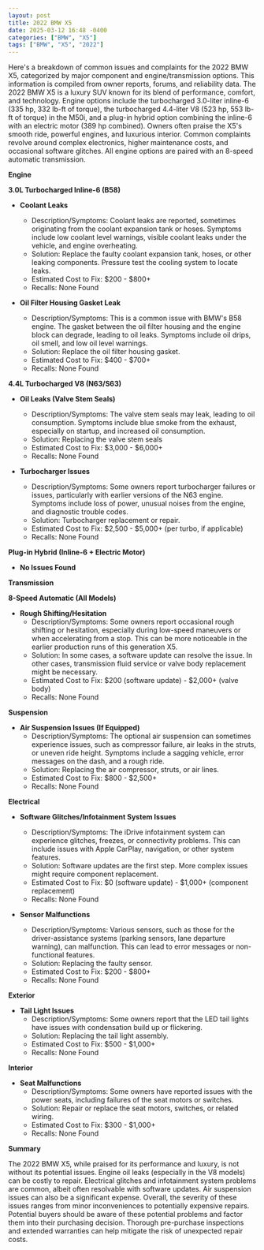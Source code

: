```yaml
---
layout: post
title: 2022 BMW X5
date: 2025-03-12 16:48 -0400
categories: ["BMW", "X5"]
tags: ["BMW", "X5", "2022"]
---
```

Here's a breakdown of common issues and complaints for the 2022 BMW X5, categorized by major component and engine/transmission options. This information is compiled from owner reports, forums, and reliability data. The 2022 BMW X5 is a luxury SUV known for its blend of performance, comfort, and technology. Engine options include the turbocharged 3.0-liter inline-6 (335 hp, 332 lb-ft of torque), the turbocharged 4.4-liter V8 (523 hp, 553 lb-ft of torque) in the M50i, and a plug-in hybrid option combining the inline-6 with an electric motor (389 hp combined). Owners often praise the X5's smooth ride, powerful engines, and luxurious interior. Common complaints revolve around complex electronics, higher maintenance costs, and occasional software glitches. All engine options are paired with an 8-speed automatic transmission.

**Engine**

**3.0L Turbocharged Inline-6 (B58)**

* **Coolant Leaks**
    * Description/Symptoms: Coolant leaks are reported, sometimes originating from the coolant expansion tank or hoses. Symptoms include low coolant level warnings, visible coolant leaks under the vehicle, and engine overheating.
    * Solution: Replace the faulty coolant expansion tank, hoses, or other leaking components. Pressure test the cooling system to locate leaks.
    * Estimated Cost to Fix: $200 - $800+
    * Recalls: None Found

* **Oil Filter Housing Gasket Leak**
    * Description/Symptoms: This is a common issue with BMW's B58 engine. The gasket between the oil filter housing and the engine block can degrade, leading to oil leaks. Symptoms include oil drips, oil smell, and low oil level warnings.
    * Solution: Replace the oil filter housing gasket.
    * Estimated Cost to Fix: $400 - $700+
    * Recalls: None Found

**4.4L Turbocharged V8 (N63/S63)**

* **Oil Leaks (Valve Stem Seals)**
    * Description/Symptoms: The valve stem seals may leak, leading to oil consumption. Symptoms include blue smoke from the exhaust, especially on startup, and increased oil consumption.
    * Solution: Replacing the valve stem seals
    * Estimated Cost to Fix: $3,000 - $6,000+
    * Recalls: None Found

* **Turbocharger Issues**
    * Description/Symptoms: Some owners report turbocharger failures or issues, particularly with earlier versions of the N63 engine. Symptoms include loss of power, unusual noises from the engine, and diagnostic trouble codes.
    * Solution: Turbocharger replacement or repair.
    * Estimated Cost to Fix: $2,500 - $5,000+ (per turbo, if applicable)
    * Recalls: None Found

**Plug-in Hybrid (Inline-6 + Electric Motor)**
* **No Issues Found**

**Transmission**

**8-Speed Automatic (All Models)**

* **Rough Shifting/Hesitation**
    * Description/Symptoms: Some owners report occasional rough shifting or hesitation, especially during low-speed maneuvers or when accelerating from a stop. This can be more noticeable in the earlier production runs of this generation X5.
    * Solution: In some cases, a software update can resolve the issue. In other cases, transmission fluid service or valve body replacement might be necessary.
    * Estimated Cost to Fix: $200 (software update) - $2,000+ (valve body)
    * Recalls: None Found

**Suspension**

* **Air Suspension Issues (If Equipped)**
    * Description/Symptoms: The optional air suspension can sometimes experience issues, such as compressor failure, air leaks in the struts, or uneven ride height. Symptoms include a sagging vehicle, error messages on the dash, and a rough ride.
    * Solution: Replacing the air compressor, struts, or air lines.
    * Estimated Cost to Fix: $800 - $2,500+
    * Recalls: None Found

**Electrical**

* **Software Glitches/Infotainment System Issues**
    * Description/Symptoms: The iDrive infotainment system can experience glitches, freezes, or connectivity problems. This can include issues with Apple CarPlay, navigation, or other system features.
    * Solution: Software updates are the first step. More complex issues might require component replacement.
    * Estimated Cost to Fix: $0 (software update) - $1,000+ (component replacement)
    * Recalls: None Found

* **Sensor Malfunctions**
    * Description/Symptoms: Various sensors, such as those for the driver-assistance systems (parking sensors, lane departure warning), can malfunction. This can lead to error messages or non-functional features.
    * Solution: Replacing the faulty sensor.
    * Estimated Cost to Fix: $200 - $800+
    * Recalls: None Found

**Exterior**

* **Tail Light Issues**
    * Description/Symptoms: Some owners report that the LED tail lights have issues with condensation build up or flickering.
    * Solution: Replacing the tail light assembly.
    * Estimated Cost to Fix: $500 - $1,000+
    * Recalls: None Found

**Interior**

* **Seat Malfunctions**
    * Description/Symptoms: Some owners have reported issues with the power seats, including failures of the seat motors or switches.
    * Solution: Repair or replace the seat motors, switches, or related wiring.
    * Estimated Cost to Fix: $300 - $1,000+
    * Recalls: None Found

**Summary**

The 2022 BMW X5, while praised for its performance and luxury, is not without its potential issues. Engine oil leaks (especially in the V8 models) can be costly to repair. Electrical glitches and infotainment system problems are common, albeit often resolvable with software updates. Air suspension issues can also be a significant expense. Overall, the severity of these issues ranges from minor inconveniences to potentially expensive repairs. Potential buyers should be aware of these potential problems and factor them into their purchasing decision. Thorough pre-purchase inspections and extended warranties can help mitigate the risk of unexpected repair costs.

